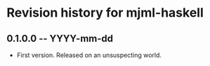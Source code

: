 # Revision history for mjml-haskell

## 0.1.0.0 -- YYYY-mm-dd

* First version. Released on an unsuspecting world.
